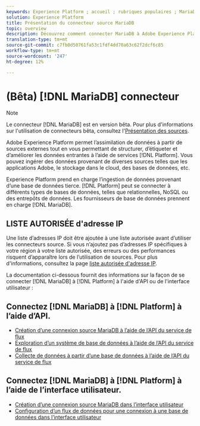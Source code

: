 ```yaml
---
keywords: Experience Platform ; accueil ; rubriques populaires ; MariaDB ; mariadb ; Maria DB ; maria db
solution: Experience Platform
title: Présentation du connecteur source MariaDB
topic: overview
description: Découvrez comment connecter MariaDB à Adobe Experience Platform à l'aide d'API ou de l'interface utilisateur.
translation-type: tm+mt
source-git-commit: c7fb0d50761fa53c1fdf4dd70a63c62f2dcf6c85
workflow-type: tm+mt
source-wordcount: '247'
ht-degree: 12%

---
```



# (Bêta) [!DNL MariaDB] connecteur

>[!NOTE]
>
>Le connecteur [!DNL MariaDB] est en version bêta. Pour plus d&#39;informations sur l&#39;utilisation de connecteurs bêta, consultez l&#39;[Présentation des sources](../../home.md#terms-and-conditions).

Adobe Experience Platform permet l’assimilation de données à partir de sources externes tout en vous permettant de structurer, d’étiqueter et d’améliorer les données entrantes à l’aide de services [!DNL Platform]. Vous pouvez ingérer des données provenant de diverses sources telles que les applications Adobe, le stockage dans le cloud, des bases de données, etc.

Experience Platform prend en charge l’ingestion de données provenant d’une base de données tierce. [!DNL Platform] peut se connecter à différents types de bases de données, telles que relationnelles, NoSQL ou des entrepôts de données. Les fournisseurs de base de données prennent en charge [!DNL MariaDB].

## LISTE AUTORISÉE d&#39;adresse IP

Une liste d’adresses IP doit être ajoutée à une liste autorisée avant d’utiliser les connecteurs source. Si vous n’ajoutez pas d’adresses IP spécifiques à votre région à votre liste autorisée, des erreurs ou des performances risquent d’apparaître lors de l’utilisation de sources. Pour plus d&#39;informations, consultez la page [liste autorisée d&#39;adresse IP](../../ip-address-allow-list.md).

La documentation ci-dessous fournit des informations sur la façon de se connecter [!DNL MariaDB] à [!DNL Platform] à l&#39;aide d&#39;API ou de l&#39;interface utilisateur :

## Connectez [!DNL MariaDB] à [!DNL Platform] à l’aide d’API.

- [Création d’une connexion source MariaDB à l’aide de l’API du service de flux](../../tutorials/api/create/databases/mariadb.md)
- [Exploration d’un système de base de données à l’aide de l’API du service de flux](../../tutorials/api/explore/database-nosql.md)
- [Collecte de données à partir d’une base de données à l’aide de l’API du service de flux](../../tutorials/api/collect/database-nosql.md)

## Connectez [!DNL MariaDB] à [!DNL Platform] à l’aide de l’interface utilisateur.

- [Création d’une connexion source MariaDB dans l’interface utilisateur](../../tutorials/ui/create/databases/mariadb.md)
- [Configuration d’un flux de données pour une connexion à une base de données dans l’interface utilisateur](../../tutorials/ui/dataflow/databases.md)